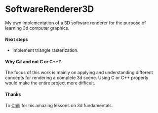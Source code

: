 # SoftwareRenderer3D
My own implementation of a 3D software renderer for the purpose of learning 3d computer graphics.

#### Next steps
- Implement triangle rasterization.

#### Why C# and not C or C++?
The focus of this work is mainly on applying and understanding different concepts for rendering a complete 3d scene. Using C or C++ properly would make the entire project more difficult.

#### Thanks
To [Chili](https://www.planetchili.net) for his amazing lessons on 3d fundamentals.
